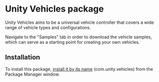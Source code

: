 
# Unity Vehicles package

Unity Vehicles aims to be a universal vehicle controller that covers a wide range of vehicle types and configurations.

Navigate to the "Samples" tab in order to download the vehicle samples, which can serve as a starting point for creating your own vehicles.


## Installation

To install this package, [install it by its name](https://docs.unity3d.com/Manual/upm-ui-quick.html) (com.unity.vehicles) from the Package Manager window.
